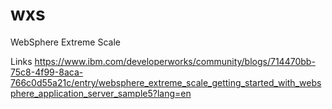 # wxs
WebSphere Extreme Scale

Links
https://www.ibm.com/developerworks/community/blogs/714470bb-75c8-4f99-8aca-766c0d55a21c/entry/websphere_extreme_scale_getting_started_with_websphere_application_server_sample5?lang=en
